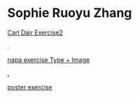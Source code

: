 <html>
<body>
<h1>Sophie Ruoyu Zhang</h1>
<p>
<a href="https://almightysophie.github.io/carl-dair/" >Carl Dair Exercise2</a>
</p>

<bk>.</bk>
<p> <a href=" https://almightysophie.github.io/stylepicty/" >napa exercise Type + Image</p> 
    
<bk>.</bk>
<p>
<a href="https://posterexe.glitch.me" >poster exercise</a> </p>

</body>
</html>
